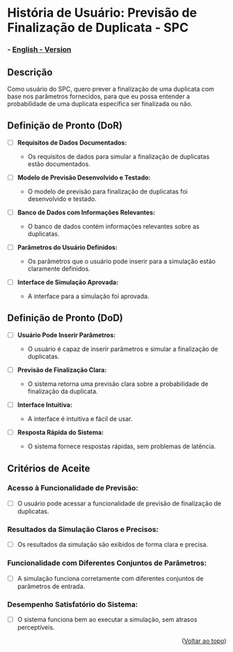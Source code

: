 # História de Usuário: Previsão de Finalização de Duplicata - SPC

### - [English - Version](https://github.com/quarks-team/Projeto-Integrador-SPCGrafeno/blob/main/Documents/userStorys/ENUs/PrevisaoDeFinalizacaoDeDuplicatasSPC.md)

## Descrição
Como usuário do SPC, quero prever a finalização de uma duplicata com base nos parâmetros fornecidos, para que eu possa entender a probabilidade de uma duplicata específica ser finalizada ou não.

## Definição de Pronto (DoR)
- [ ] **Requisitos de Dados Documentados:**
  - Os requisitos de dados para simular a finalização de duplicatas estão documentados.

- [ ] **Modelo de Previsão Desenvolvido e Testado:**
  - O modelo de previsão para finalização de duplicatas foi desenvolvido e testado.

- [ ] **Banco de Dados com Informações Relevantes:**
  - O banco de dados contém informações relevantes sobre as duplicatas.

- [ ] **Parâmetros do Usuário Definidos:**
  - Os parâmetros que o usuário pode inserir para a simulação estão claramente definidos.

- [ ] **Interface de Simulação Aprovada:**
  - A interface para a simulação foi aprovada.

## Definição de Pronto (DoD)
- [ ] **Usuário Pode Inserir Parâmetros:**
  - O usuário é capaz de inserir parâmetros e simular a finalização de duplicatas.

- [ ] **Previsão de Finalização Clara:**
  - O sistema retorna uma previsão clara sobre a probabilidade de finalização da duplicata.

- [ ] **Interface Intuitiva:**
  - A interface é intuitiva e fácil de usar.

- [ ] **Resposta Rápida do Sistema:**
  - O sistema fornece respostas rápidas, sem problemas de latência.

## Critérios de Aceite

### Acesso à Funcionalidade de Previsão:
- [ ] O usuário pode acessar a funcionalidade de previsão de finalização de duplicatas.

### Resultados da Simulação Claros e Precisos:
- [ ] Os resultados da simulação são exibidos de forma clara e precisa.

### Funcionalidade com Diferentes Conjuntos de Parâmetros:
- [ ] A simulação funciona corretamente com diferentes conjuntos de parâmetros de entrada.

### Desempenho Satisfatório do Sistema:
- [ ] O sistema funciona bem ao executar a simulação, sem atrasos perceptíveis.

<p align="right">(<a href="#top">Voltar ao topo</a>)</p>
